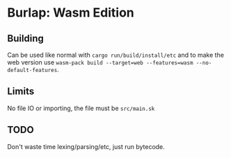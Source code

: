 # Burlap: Wasm Edition

## Building

Can be used like normal with `cargo run/build/install/etc` and to make the web version use `wasm-pack build --target=web --features=wasm --no-default-features`.

## Limits

No file IO or importing, the file must be `src/main.sk`

## TODO

Don't waste time lexing/parsing/etc, just run bytecode.